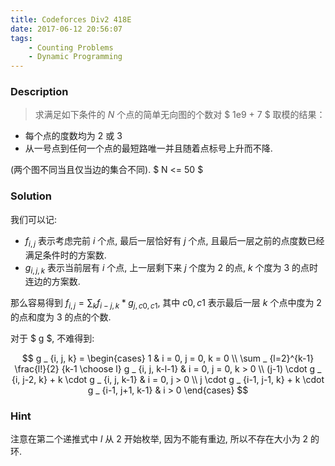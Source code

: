 ```yaml
---
title: Codeforces Div2 418E
date: 2017-06-12 20:56:07
tags:
    - Counting Problems
    - Dynamic Programming
---
```


### Description
> 求满足如下条件的 $N$ 个点的简单无向图的个数对 $ 1e9 + 7 $ 取模的结果：
- 每个点的度数均为 $2$ 或 $3$
- 从一号点到任何一个点的最短路唯一并且随着点标号上升而不降. 

(两个图不同当且仅当边的集合不同).
$ N <= 50 $ 
<!--more-->

### Solution
我们可以记:
- $f _ {i, j}$ 表示考虑完前 $i$ 个点, 最后一层恰好有 $j$ 个点, 且最后一层之前的点度数已经满足条件时的方案数.
- $g _ {i, j, k}$ 表示当前层有 $i$ 个点, 上一层剩下来 $j$ 个度为 $2$ 的点, $k$ 个度为 $3$ 的点时连边的方案数.

那么容易得到 $f _ {i, j} = \sum _ {k} f _ {i-j, k} * g _ {j, c0, c1}$, 其中 $c0, c1$ 表示最后一层 $k$ 个点中度为 $2$ 的点和度为 $3$ 的点的个数.

对于 $ g $, 不难得到:

$$ 
g _ {i, j, k} = 
\begin{cases} 
    1 & i = 0, j = 0, k = 0 \\
    \sum _ {l=2}^{k-1} \frac{l!}{2} {k-1 \choose l} g _ {i, j, k-l-1} & i = 0, j = 0, k > 0 \\
    (j-1) \cdot g _ {i, j-2, k} + k \cdot g _ {i, j, k-1} & i = 0, j > 0 \\
    j \cdot g _ {i-1, j-1, k} + k \cdot g _ {i-1, j+1, k-1} & i > 0
\end{cases}
$$

### Hint
注意在第二个递推式中 $l$ 从 $2$ 开始枚举, 因为不能有重边, 所以不存在大小为 $2$ 的环.
